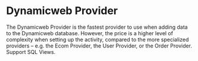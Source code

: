 # Dynamicweb Provider

The Dynamicweb Provider is the fastest provider to use when adding data to the Dynamicweb database. However, the price is a higher level of complexity when setting up the activity, compared to the more specialized providers – e.g. the Ecom Provider, the User Provider, or the Order Provider. Support SQL Views.
